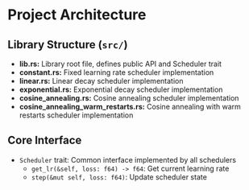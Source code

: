 # Project Architecture

## Library Structure (`src/`)

- **lib.rs:** Library root file, defines public API and Scheduler trait
- **constant.rs:** Fixed learning rate scheduler implementation
- **linear.rs:** Linear decay scheduler implementation
- **exponential.rs:** Exponential decay scheduler implementation
- **cosine_annealing.rs:** Cosine annealing scheduler implementation
- **cosine_annealing_warm_restarts.rs:** Cosine annealing with warm restarts scheduler implementation

## Core Interface

- `Scheduler` trait: Common interface implemented by all schedulers
  - `get_lr(&self, loss: f64) -> f64`: Get current learning rate
  - `step(&mut self, loss: f64)`: Update scheduler state
